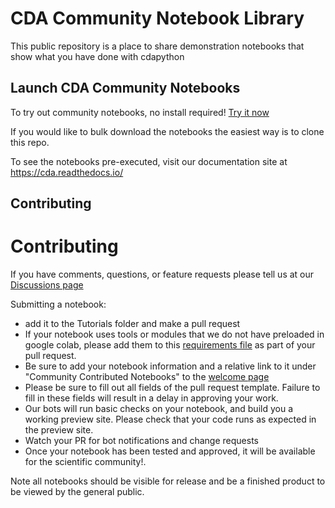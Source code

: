 # CDA Community Notebook Library

This public repository is a place to share demonstration notebooks that show what you have done with cdapython

## Launch CDA Community Notebooks

To try out community notebooks, no install required! [Try it now](https://colab.research.google.com/github/CancerDataAggregator/Community-Notebooks/blob/main/Tutorials/Welcome.ipynb)

If you would like to bulk download the notebooks the easiest way is to clone this repo.

To see the notebooks pre-executed, visit our documentation site at https://cda.readthedocs.io/

## Contributing

# Contributing

If you have comments, questions, or feature requests please tell us at our [Discussions page](https://github.com/CancerDataAggregator/readthedocs/discussions)


Submitting a notebook:

- add it to the Tutorials folder and make a pull request
- If your notebook uses tools or modules that we do not have preloaded in google colab, please add them to this [requirements file](https://github.com/CancerDataAggregator/Community-Notebooks/blob/main/requirements.txt) as part of your pull request.
- Be sure to add your notebook information and a relative link to it under "Community Contributed Notebooks" to the [welcome page](https://github.com/CancerDataAggregator/Community-Notebooks/blob/main/Tutorials/Welcome.ipynb)
- Please be sure to fill out all fields of the pull request template. Failure to fill in these fields will result in a delay in approving your work.
- Our bots will run basic checks on your notebook, and build you a working preview site. Please check that your code runs as expected in the preview site.
- Watch your PR for bot notifications and change requests
- Once your notebook has been tested and approved, it will be available for the scientific community!.

Note all notebooks should be visible for release and be a finished product to be viewed by the general public.


